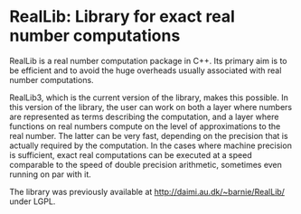 RealLib: Library for exact real number computations
=======

RealLib is a real number computation package in C++. Its primary aim is to be efficient and to avoid the huge overheads usually associated with real number computations.

RealLib3, which is the current version of the library, makes this possible. In this version of the library, the user can work on both a layer where numbers are represented as terms describing the computation, and a layer where functions on real numbers compute on the level of approximations to the real number. The latter can be very fast, depending on the precision that is actually required by the computation. In the cases where machine precision is sufficient, exact real computations can be executed at a speed comparable to the speed of double precision arithmetic, sometimes even running on par with it.


The library was previously available at http://daimi.au.dk/~barnie/RealLib/ under LGPL.
